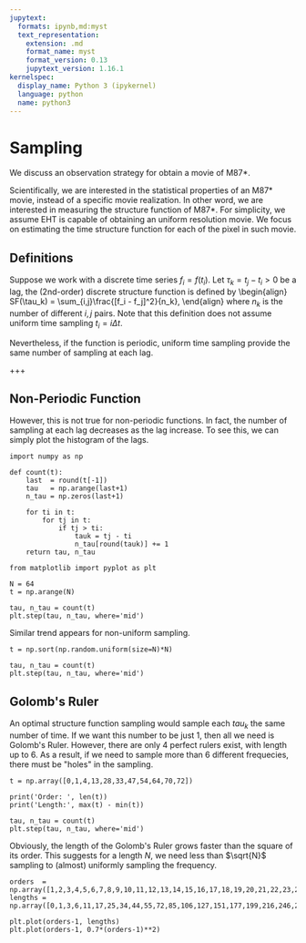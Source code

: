 ```yaml
---
jupytext:
  formats: ipynb,md:myst
  text_representation:
    extension: .md
    format_name: myst
    format_version: 0.13
    jupytext_version: 1.16.1
kernelspec:
  display_name: Python 3 (ipykernel)
  language: python
  name: python3
---
```


# Sampling

We discuss an observation strategy for obtain a movie of M87*.

Scientifically, we are interested in the statistical properties of an M87* movie, instead of a specific movie realization.
In other word, we are interested in measuring the structure function of M87*.
For simplicity, we assume EHT is capable of obtaining an uniform resolution movie.
We focus on estimating the time structure function for each of the pixel in such movie.

## Definitions

Suppose we work with a discrete time series $f_i = f(t_i)$.
Let $\tau_k = t_j - t_i > 0$ be a lag, the (2nd-order) discrete structure function is defined by
\begin{align}
SF(\tau_k) = \sum_{i,j}\frac{[f_i - f_j]^2}{n_k},
\end{align}
where $n_k$ is the number of different $i,j$ pairs.
Note that this definition does not assume uniform time sampling $t_i = i\Delta t$.

Nevertheless, if the function is periodic, uniform time sampling provide the same number of sampling at each lag.

+++

## Non-Periodic Function

However, this is not true for non-periodic functions.
In fact, the number of sampling at each lag decreases as the lag increase.
To see this, we can simply plot the histogram of the lags.

```{code-cell} ipython3
import numpy as np

def count(t):
    last  = round(t[-1])
    tau   = np.arange(last+1)
    n_tau = np.zeros(last+1)

    for ti in t:
        for tj in t:
            if tj > ti:
                tauk = tj - ti
                n_tau[round(tauk)] += 1
    return tau, n_tau
```

```{code-cell} ipython3
from matplotlib import pyplot as plt

N = 64
t = np.arange(N)

tau, n_tau = count(t)
plt.step(tau, n_tau, where='mid')
```

Similar trend appears for non-uniform sampling.

```{code-cell} ipython3
t = np.sort(np.random.uniform(size=N)*N)

tau, n_tau = count(t)
plt.step(tau, n_tau, where='mid')
```

## Golomb's Ruler

An optimal structure function sampling would sample each $tau_k$ the same number of time.
If we want this number to be just 1, then all we need is Golomb's Ruler.
However, there are only 4 perfect rulers exist, with length up to 6.
As a result, if we need to sample more than 6 different frequecies, there must be "holes" in the sampling.

```{code-cell} ipython3
t = np.array([0,1,4,13,28,33,47,54,64,70,72])

print('Order: ', len(t))
print('Length:', max(t) - min(t))

tau, n_tau = count(t)
plt.step(tau, n_tau, where='mid')
```

Obviously, the length of the Golomb's Ruler grows faster than the square of its order.
This suggests for a length $N$, we need less than $\sqrt{N}$ sampling to (almost) uniformly sampling the frequency.

```{code-cell} ipython3
orders  = np.array([1,2,3,4,5,6,7,8,9,10,11,12,13,14,15,16,17,18,19,20,21,22,23,24,25,26,27,28])
lengths = np.array([0,1,3,6,11,17,25,34,44,55,72,85,106,127,151,177,199,216,246,283,333,356,372,425,480,492,553,585])

plt.plot(orders-1, lengths)
plt.plot(orders-1, 0.7*(orders-1)**2)
```

```{code-cell} ipython3

```
